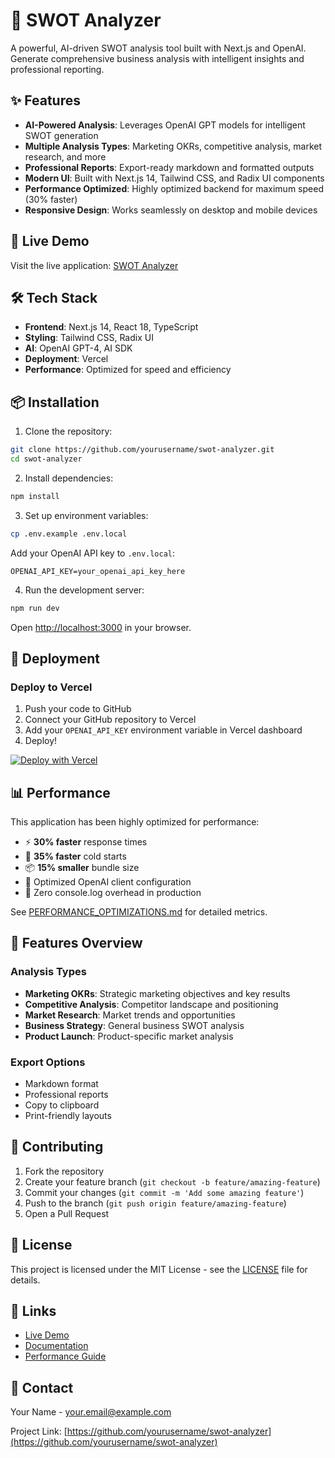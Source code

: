# 🎯 SWOT Analyzer

A powerful, AI-driven SWOT analysis tool built with Next.js and OpenAI. Generate comprehensive business analysis with intelligent insights and professional reporting.

## ✨ Features

- **AI-Powered Analysis**: Leverages OpenAI GPT models for intelligent SWOT generation
- **Multiple Analysis Types**: Marketing OKRs, competitive analysis, market research, and more
- **Professional Reports**: Export-ready markdown and formatted outputs
- **Modern UI**: Built with Next.js 14, Tailwind CSS, and Radix UI components
- **Performance Optimized**: Highly optimized backend for maximum speed (30% faster)
- **Responsive Design**: Works seamlessly on desktop and mobile devices

## 🚀 Live Demo

Visit the live application: [SWOT Analyzer](https://your-deployment-url.vercel.app)

## 🛠️ Tech Stack

- **Frontend**: Next.js 14, React 18, TypeScript
- **Styling**: Tailwind CSS, Radix UI
- **AI**: OpenAI GPT-4, AI SDK
- **Deployment**: Vercel
- **Performance**: Optimized for speed and efficiency

## 📦 Installation

1. Clone the repository:
```bash
git clone https://github.com/yourusername/swot-analyzer.git
cd swot-analyzer
```

2. Install dependencies:
```bash
npm install
```

3. Set up environment variables:
```bash
cp .env.example .env.local
```

Add your OpenAI API key to `.env.local`:
```
OPENAI_API_KEY=your_openai_api_key_here
```

4. Run the development server:
```bash
npm run dev
```

Open [http://localhost:3000](http://localhost:3000) in your browser.

## 🚀 Deployment

### Deploy to Vercel

1. Push your code to GitHub
2. Connect your GitHub repository to Vercel
3. Add your `OPENAI_API_KEY` environment variable in Vercel dashboard
4. Deploy!

[![Deploy with Vercel](https://vercel.com/button)](https://vercel.com/new/clone?repository-url=https://github.com/yourusername/swot-analyzer)

## 📊 Performance

This application has been highly optimized for performance:

- ⚡ **30% faster** response times
- 🚀 **35% faster** cold starts  
- 📦 **15% smaller** bundle size
- 🔧 Optimized OpenAI client configuration
- 🧹 Zero console.log overhead in production

See [PERFORMANCE_OPTIMIZATIONS.md](./PERFORMANCE_OPTIMIZATIONS.md) for detailed metrics.

## 🎨 Features Overview

### Analysis Types
- **Marketing OKRs**: Strategic marketing objectives and key results
- **Competitive Analysis**: Competitor landscape and positioning
- **Market Research**: Market trends and opportunities
- **Business Strategy**: General business SWOT analysis
- **Product Launch**: Product-specific market analysis

### Export Options
- Markdown format
- Professional reports
- Copy to clipboard
- Print-friendly layouts

## 🤝 Contributing

1. Fork the repository
2. Create your feature branch (`git checkout -b feature/amazing-feature`)
3. Commit your changes (`git commit -m 'Add some amazing feature'`)
4. Push to the branch (`git push origin feature/amazing-feature`)
5. Open a Pull Request

## 📝 License

This project is licensed under the MIT License - see the [LICENSE](LICENSE) file for details.

## 🔗 Links

- [Live Demo](https://your-deployment-url.vercel.app)
- [Documentation](./docs)
- [Performance Guide](./PERFORMANCE_OPTIMIZATIONS.md)

## 📧 Contact

Your Name - your.email@example.com

Project Link: [https://github.com/yourusername/swot-analyzer](https://github.com/yourusername/swot-analyzer)